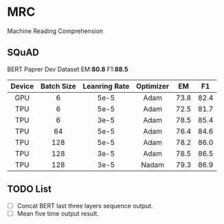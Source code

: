 # MRC
Machine Reading Comprehension

## SQuAD

BERT Paprer  Dev  Dataset EM:**80.8**  F1:**88.5** 

| Device | Batch Size | Leanring Rate | Optimizer |  EM  |  F1  |
| :----: | :--------: | :-----------: | :-------: | :--: | :--: |
|  GPU   | 6 | 5e-5 | Adam | 73.8 | 82.4 |
|  TPU   |     6      |     5e-5      |   Adam    | 72.5 | 81.7 |
|  TPU   |     6      |     3e-5      |   Adam    | 78.5 | 85.4 |
|  TPU   |     64     |     5e-5      |   Adam    | 76.4 | 84.6 |
|  TPU   |    128     |     5e-5      |   Adam    | 78.2 | 86.0 |
|  TPU   |    128     |     3e-5      |   Adam    | 78.5 | 86.5 |
|  TPU   |    128     |     3e-5      |   Nadam   | 79.3 | 86.9 |

## TODO List
- [ ] Concat BERT last three  layers sequence output.
- [ ] Mean five time output result. 